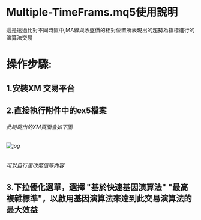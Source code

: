 Multiple-TimeFrams.mq5使用說明
==================

這是透過比對不同時區中,MA線與收盤價的相對位置所表現出的趨勢為指標進行的演算法交易

操作步驟:
================

## 1.安裝XM 交易平台 ##
## 2.直接執行附件中的ex5檔案 ##
  ###### 此時跳出的XM頁面會如下圖 ######
  ###### ![jpg]([([https://drive.google.com/file/d/17ZQjW2s8H-Boh9uDG-Nwsw7Jo6GQTmZb/view?usp=drive_link](https://c.mql5.com/31/1097/prop-firm-ea-mt5-screen-4208.png))]) ######
  ###### 可以自行更改幣值等內容 ######
## 3.下拉優化選單，選擇 "基於快速基因演算法" "最高複雜標準"，以啟用基因演算法來達到此交易演算法的最大效益 ##
